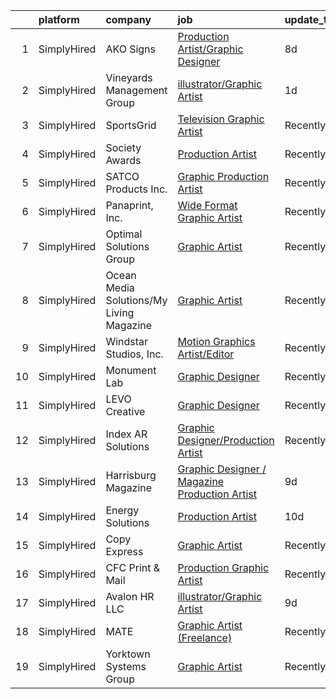 

|    | platform    | company                                  | job                                                                                                                                                      | update_time   | location             |
|---:|:------------|:-----------------------------------------|:---------------------------------------------------------------------------------------------------------------------------------------------------------|:--------------|:---------------------|
|  1 | SimplyHired | AKO Signs                                | [Production Artist/Graphic Designer](https://www.simplyhired.com/job/1Uj33OWXmzaE33T1DgmZ1yNx8KhJmmDFvjz2DJjSB-TZzLSlJ4xAoA?q=graphic+artist)            | 8d            | Athens, GA           |
|  2 | SimplyHired | Vineyards Management Group               | [illustrator/Graphic Artist](https://www.simplyhired.com/job/kdN2VvxJKqlvbzMsp3o5E6uZs6HUBHu9N8RFQJ9LyxhPmPNtAFRPeA?q=graphic+artist)                    | 1d            | Jacksonville, FL     |
|  3 | SimplyHired | SportsGrid                               | [Television Graphic Artist](https://www.simplyhired.com/job/txHmVe1oHHG5t7tR_aTV5Mj-y8SToorpXG6rlYyvbQvGXgKA4piFxw?q=graphic+artist)                     | Recently      | Remote               |
|  4 | SimplyHired | Society Awards                           | [Production Artist](https://www.simplyhired.com/job/34oM_BxVK3JeuTdNEsFR5T0qPAgbuynWO_MJbvBXFOx-US7AuZbdlw?q=graphic+artist)                             | Recently      | Grove, OK            |
|  5 | SimplyHired | SATCO Products Inc.                      | [Graphic Production Artist](https://www.simplyhired.com/job/6pZsWAeMjJcpSHxn-Qb_uiWiXTJ2O-oQ1kxjMZ798k3y_4SgRL7YyA?q=graphic+artist)                     | Recently      | Brentwood, NY        |
|  6 | SimplyHired | Panaprint, Inc.                          | [Wide Format Graphic Artist](https://www.simplyhired.com/job/1vyCAiIThvCL5RsYLAxll-rvgvuaAHvBoALGdw9ItxB3oD21s36J7w?q=graphic+artist)                    | Recently      | Macon, GA            |
|  7 | SimplyHired | Optimal Solutions Group                  | [Graphic Artist](https://www.simplyhired.com/job/EQDm57fPxXNSIJeb0UMiCtMQGXvzYWxWScQN03Dy_5SBk-YUXVT57w?q=graphic+artist)                                | Recently      | College Park, MD     |
|  8 | SimplyHired | Ocean Media Solutions/My Living Magazine | [Graphic Artist](https://www.simplyhired.com/job/lAfwKV-W7SUWKz9OMiIH1e2gCJWZXJFtxSiK7t37wIBHb9zp3I4I5A?q=graphic+artist)                                | Recently      | Stuart, FL           |
|  9 | SimplyHired | Windstar Studios, Inc.                   | [Motion Graphics Artist/Editor](https://www.simplyhired.com/job/X_Sd_qAvTOiqkKG1LRBl_o0lRnsOqc0Hw1mzp13SBvrOzY_13hUUxw?q=graphic+artist)                 | Recently      | Colorado Springs, CO |
| 10 | SimplyHired | Monument Lab                             | [Graphic Designer](https://www.simplyhired.com/job/kLzZxc3EyGMmp4MDaOCHlRcHMUFPYmVFbarXruF7Pqg0pXMDBEeVoA?q=graphic+artist)                              | Recently      | Remote               |
| 11 | SimplyHired | LEVO Creative                            | [Graphic Designer](https://www.simplyhired.com/job/PpF9ibBGVuyENoL95snikYY7T7DSWriicUd0YwdG3oKdiqIDjf-oaA?q=graphic+artist)                              | Recently      | Remote               |
| 12 | SimplyHired | Index AR Solutions                       | [Graphic Designer/Production Artist](https://www.simplyhired.com/job/fpv8iyIGqo2BpJN1itzW18ul5XQnQFo3oF_7hx1azT-2MtKiRsmOyA?q=graphic+artist)            | Recently      | Williamsburg, VA     |
| 13 | SimplyHired | Harrisburg Magazine                      | [Graphic Designer / Magazine Production Artist](https://www.simplyhired.com/job/3h1HLmQIhS1RDyd48rdBmQli-2DQCJqNRd5hC_f4lEONzl1R5ZpJIw?q=graphic+artist) | 9d            | Harrisburg, PA       |
| 14 | SimplyHired | Energy Solutions                         | [Production Artist](https://www.simplyhired.com/job/7JNEf5N3LoJLY8fGAmal_lCeBV_bWhwM2l-Lw1aRHpNVA-pyTVy0aQ?q=graphic+artist)                             | 10d           | Remote               |
| 15 | SimplyHired | Copy Express                             | [Graphic Artist](https://www.simplyhired.com/job/FD0oN1R6mHKUYGi1uJZAqNVWxuW6q8Eav0whggsNyqXEgqHvToWUtQ?q=graphic+artist)                                | Recently      | Woodstock, IL        |
| 16 | SimplyHired | CFC Print & Mail                         | [Production Graphic Artist](https://www.simplyhired.com/job/OR1oWY_Nk1BbBmKjpfVC7YvBCXOr_xMoo1TPUdHeBiD5oqVWe9yRWg?q=graphic+artist)                     | Recently      | Grand Prairie, TX    |
| 17 | SimplyHired | Avalon HR LLC                            | [illustrator/Graphic Artist](https://www.simplyhired.com/job/p26o4t57RG_R0es_gYHiqVr31pWXVXLPGCA69e_TrJ5CYDfPN5eocw?q=graphic+artist)                    | 9d            | Houston, TX          |
| 18 | SimplyHired | MATE                                     | [Graphic Artist (Freelance)](https://www.simplyhired.com/job/0DJnr7H5QPjP6G292Zv43b_Hvi4yNpIFWqN_YMlrhz_btdjNhXFehQ?q=graphic+artist)                    | Recently      | Los Angeles, CA      |
| 19 | SimplyHired | Yorktown Systems Group                   | [Graphic Artist](https://www.simplyhired.com/job/kFeXdJuEEC2ej1MTKBe3R6IA1bgTZulSYeTKCN1_ijj8Ens6JBbGaw?q=graphic+artist)                                | Recently      | Arlington, VA        |